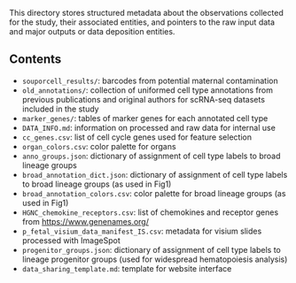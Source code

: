This directory stores structured metadata about the observations collected for the study, their associated entities, and pointers to the raw input data and major outputs or data deposition entities.

## Contents
* `souporcell_results/`: barcodes from potential maternal contamination 
* `old_annotations/`: collection of uniformed cell type annotations from previous publications and original authors for scRNA-seq datasets included in the study
* `marker_genes/`: tables of marker genes for each annotated cell type
* `DATA_INFO.md`: information on processed and raw data for internal use
* `cc_genes.csv`: list of cell cycle genes used for feature selection
* `organ_colors.csv`: color palette for organs
* `anno_groups.json`: dictionary of assignment of cell type labels to broad lineage groups
* `broad_annotation_dict.json`: dictionary of assignment of cell type labels to broad lineage groups (as used in Fig1)
* `broad_annotation_colors.csv`: color palette for broad lineage groups (as used in Fig1)
* `HGNC_chemokine_receptors.csv`: list of chemokines and receptor genes from https://www.genenames.org/
* `p_fetal_visium_data_manifest_IS.csv`: metadata for visium slides processed with ImageSpot
* `progenitor_groups.json`: dictionary of assignment of cell type labels to lineage progenitor groups (used for widespread hematopoiesis analysis)
* `data_sharing_template.md`: template for website interface

